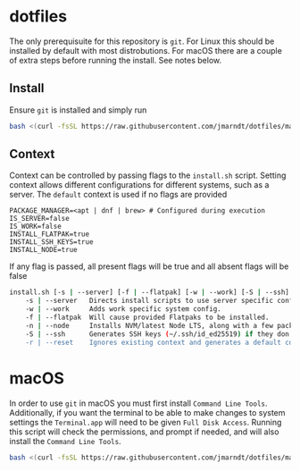 # dotfiles
The only prerequisuite for this repository is `git`. For Linux this should be installed by default with most distrobutions. For macOS there are a couple of extra steps before running the install. See notes below.

## Install
Ensure `git` is installed and simply run
```bash
bash <(curl -fsSL https://raw.githubusercontent.com/jmarndt/dotfiles/master/install.sh)
```

## Context
Context can be controlled by passing flags to the `install.sh` script. Setting context allows different configurations for different systems, such as a server. The `default` context is used if no flags are provided
```text
PACKAGE_MANAGER=<apt | dnf | brew> # Configured during execution
IS_SERVER=false
IS_WORK=false
INSTALL_FLATPAK=true
INSTALL_SSH_KEYS=true
INSTALL_NODE=true
```

If any flag is passed, all present flags will be true and all absent flags will be false
```bash
install.sh [-s | --server] [-f | --flatpak] [-w | --work] [-S | --ssh] [-n | --node]
    -s | --server   Directs install scripts to use server specific configs.
    -w | --work     Adds work specific system config.
    -f | --flatpak  Will cause provided Flatpaks to be installed.
    -n | --node     Installs NVM/latest Node LTS, along with a few packages via npm.
    -S | --ssh      Generates SSH keys (~/.ssh/id_ed25519) if they don't exist.
    -r | --reset    Ignores existing context and generates a default context.
```

# macOS
In order to use `git` in macOS you must first install `Command Line Tools`. Additionally, if you want the terminal to be able to make changes to system settings the `Terminal.app` will need to be given `Full Disk Access`. Running this script will check the permissions, and prompt if needed, and will also install the `Command Line Tools`.
```bash
bash <(curl -fsSL https://raw.githubusercontent.com/jmarndt/dotfiles/master/scripts/macos.sh)

```

